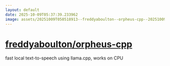```yaml
---
layout: default
date: 2025-10-09T05:37:39.233962
image: assets/20251009T050518913--freddyaboulton--orpheus-cpp--20251009T050639718--cropped.png
---
```


# [freddyaboulton/orpheus-cpp](https://github.com/freddyaboulton/orpheus-cpp)

fast local text-to-speech using llama.cpp, works on CPU
